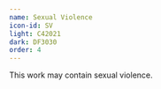 ```yaml
---
name: Sexual Violence
icon-id: SV
light: C42021
dark: DF3030
order: 4
---
```


This work may contain sexual violence.
